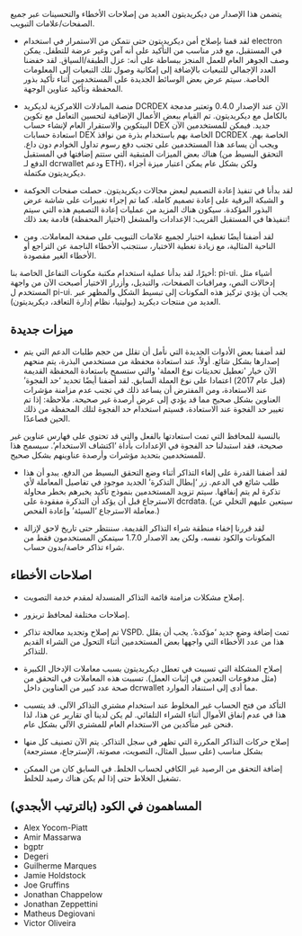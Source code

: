 يتضمن هذا الإصدار من ديكريديتون العديد من إصلاحات الأخطاء والتحسينات عبر
جميع الصفحات/علامات التبويب.


- لقد قمنا بإصلاح أمن ديكريديتون حتى نتمكن
من الاستمرار في استخدام electron في المستقبل، مع قدر مناسب من التأكيد على أنه
آمن وغير عرضة للتطفل. يمكن وصف الجوهر العام للعمل المنجز
ببساطة على أنه: عزل الطبقة/السياق. لقد خفضنا العدد الإجمالي
للتبعيات بالإضافة إلى إمكانية وصول تلك التبعيات إلى المعلومات
الخاصة. سيتم عرض بعض الوسائط الجديدة على المستخدمين أثناء تأكيد بذور المحفظة
وتأكيد عناوين الوجهة.

- منصة المبادلات اللامركزية لديكريد DCRDEX الآن عند الإصدار 0.4.0 وتعتبر مدمجة بالكامل مع ديكريديتون.
تم القيام ببعض الأعمال الإضافية لتحسين التعامل مع تكوين البيتكوين والاستقرار العام
لإنشاء حساب DEX جديد. فيمكن للمستخدمين الآن استعادة حسابات DEX الخاصة بهم
باستخدام بذرة من نوافذ DCRDEX الخاصة بهم. ويجب أن يساعد هذا المستخدمين على تجنب
دفع رسوم تداول الخوادم دون داع. هناك بعض الميزات المتبقية
التي ستتم إضافتها في المستقبل (التحقق البسيط من الدفع لـ dcrwallet ودعم ETH)، ولكن بشكل عام
يمكن اعتبار ميزة أجزاء ديكريديتون مكتملة.

- لقد بدأنا في تنفيذ إعادة التصميم لبعض مجالات ديكريديتون. حصلت
صفحات الحوكمة و الشبكة البرقية على إعادة تصميم كاملة. كما تم إجراء تغييرات على
شاشة عرض البذور المؤكدة. سيكون هناك المزيد من عمليات إعادة التصميم هذه التي سيتم تنفيذها
في المستقبل القريب: الإعدادات والمشغل (اختيار المحفظة) قادمة بعد ذلك!

- لقد أضفنا أيضًا تغطية اختبار لجميع علامات التبويب على صفحة المعاملات.
ومن الناحية المثالية، مع زيادة تغطية الاختبار، سنتجنب الأخطاء الناجمة عن التراجع أو
الأخطاء الغير مقصودة.

أخيرًا، لقد بدأنا عملية استخدام مكتبة مكونات التفاعل الخاصة بنا: pi-ui.
أشياء مثل إدخالات النص، ومراقبات الصفحات، والتبديل، وأزرار الاختيار أصبحت الآن من واجهة المستخدم ل pi-ui.
يجب أن يؤدي تركيز هذه المكونات إلى تبسيط الشكل والمظهر عبر العديد
من منتجات ديكريد (بوليتيا، نظام إدارة التعاقد، ديكريديتون).

## ميزات جديدة

- لقد أضفنا بعض الأدوات الجديدة التي نأمل أن تقلل من حجم
طلبات الدعم التي يتم إصدارها بشكل شائع. أولاً، عند استعادة محفظة من مستخدمي البذرة،
يتم منحهم الآن خيار 'تعطيل تحديثات نوع العملة' والتي
ستسمح باستعادة المحفظة القديمة (قبل عام 2017) اعتمادا على نوع العملة السابق. لقد
أضفنا أيضًا تحديد ‘حد الفجوة’ عند الاستعادة، ومن المفترض أن يساعد ذلك في تجنب
عدم مزامنة مؤشرات العناوين بشكل صحيح مما قد يؤدي إلى عرض
أرصدة غير صحيحة. ملاحظة: إذا تم تغيير حد الفجوة عند الاستعادة، فسيتم استخدام
حد الفجوة لتلك المحفظة من ذلك الحين فصاعدًا.

بالنسبة للمحافظ التي تمت استعادتها بالفعل والتي قد تحتوي على فهارس عناوين غير صحيحة،
فقد استبدلنا حد الفجوة في الإعدادات بأداة ‘اكتشاف الاستخدام’.
 سيسمح هذا للمستخدمين بتحديد مؤشرات
 وأرصدة عناوينهم بشكل صحيح.
 
 - لقد أضفنا القدرة على إلغاء التذاكر أثناء وضع التحقق البسيط من الدفع. يبدو أن هذا
طلب شائع في الدعم. زر ‘إبطال التذكرة’ الجديد موجود
في تفاصيل المعاملة لأي تذكرة لم يتم إنفاقها. سيتم تزويد المستخدمين
بنموذج تأكيد يخبرهم بخطر محاولة
الاسترجاع قبل أن يؤكد أن التذكرة مفقودة على dcrdata. (سيتعين
عليهم التخلي عن معاملة الاسترجاع ‘السيئة’ وإعادة الفحص.)

- لقد قررنا إخفاء منطقة شراء التذاكر القديمة. سننتظر حتى
تاريخ لاحق لإزالة المكونات والكود نفسه، ولكن بعد الاصدار 1.7.0 سيتمكن المستخدمون
فقط من شراء تذاكر خاصة/بدون حساب.

## اصلاحات الأخطاء

- إصلاح مشكلات مزامنة قائمة التذاكر المنسدلة لمقدم خدمة التصويت.

- إصلاحات مختلفة لمحافظ تريزور.

- تم إصلاح وتجديد معالجة تذاكر VSPD. تمت إضافة وضع جديد
‘مؤكدة’. يجب أن يقلل هذا من عدد الأخطاء التي واجهها بعض
المستخدمين أثناء التحول من الشراء القديم للتذاكر.

- إصلاح المشكلة التي تسببت في تعطل ديكريديتون بسبب معاملات الإدخال الكبيرة
(مثل مدفوعات التعدين في إثبات العمل). تسببت هذه المعاملات في التحقق من صحة عدد كبير من العناوين
داخل dcrwallet مما أدى إلى استنفاد الموارد.

- التأكد من فتح الحساب غير المخلوط عند استخدام مشتري التذاكر
الآلي. قد يتسبب هذا في عدم إنفاق الأموال أثناء الشراء التلقائي. لم يكن لدينا
أي تقارير عن هذا، لذا فنحن غير متأكدين من الاستخدام العام للمشتري الآلي
بشكل عام.

- إصلاح حركات التذاكر المكررة التي تظهر في سجل التذاكر. يتم
الآن تصنيف كل منها بشكل مناسب (على سبيل المثال، التصويت، مصوتة، الإسترجاع، مسترجعة)

- إضافة التحقق من الرصيد غير الكافي لحساب الخلط. في السابق
كان من الممكن تشغيل الخلاط حتى إذا لم يكن هناك رصيد للخلط.

## المساهمون في الكود (بالترتيب الأبجدي)

* Alex Yocom-Piatt
* Amir Massarwa
* bgptr
* Degeri
* Guilherme Marques
* Jamie Holdstock
* Joe Gruffins
* Jonathan Chappelow
* Jonathan Zeppettini
* Matheus Degiovani
* Victor Oliveira
